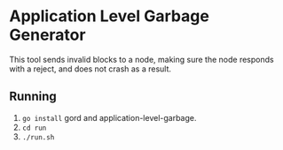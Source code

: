 # Application Level Garbage Generator
This tool sends invalid blocks to a node, making sure the node responds with a reject, and does not crash as a result.

## Running
 1. `go install` gord and application-level-garbage.
 2. `cd run`
 3. `./run.sh`


